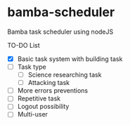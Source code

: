 # bamba-scheduler
Bamba task scheduler using nodeJS

TO-DO List
- [x] Basic task system with building task
- [ ] Task type
  - [ ] Science researching task
  - [ ] Attacking task
- [ ] More errors preventions
- [ ] Repetitive task
- [ ] Logout possibility
- [ ] Multi-user
